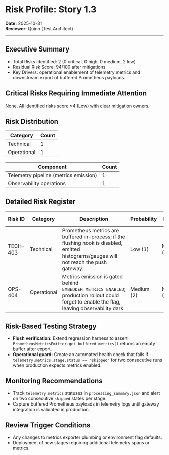 # Risk Profile: Story 1.3

**Date:** 2025-10-31  
**Reviewer:** Quinn (Test Architect)

---

## Executive Summary

- Total Risks Identified: 2 (0 critical, 0 high, 0 medium, 2 low)
- Residual Risk Score: 94/100 after mitigations
- Key Drivers: operational enablement of telemetry metrics and downstream export of buffered Prometheus payloads.

## Critical Risks Requiring Immediate Attention

None. All identified risks score ≤4 (Low) with clear mitigation owners.

## Risk Distribution

| Category    | Count |
| ----------- | ----- |
| Technical   | 1     |
| Operational | 1     |

| Component                             | Count |
| ------------------------------------- | ----- |
| Telemetry pipeline (metrics emission) | 1     |
| Observability operations              | 1     |

## Detailed Risk Register

| Risk ID  | Category    | Description                                                                                                                                  | Probability | Impact     | Score   | Mitigation Strategy                                                                                                                                               | Residual Risk                      |
| -------- | ----------- | -------------------------------------------------------------------------------------------------------------------------------------------- | ----------- | ---------- | ------- | ----------------------------------------------------------------------------------------------------------------------------------------------------------------- | ---------------------------------- |
| TECH-403 | Technical   | Prometheus metrics are buffered in-process; if the flushing hook is disabled, emitted histograms/gauges will not reach the push gateway.     | Low (1)     | Medium (2) | 2 (Low) | Wire the existing `PrometheusMetricsEmitter.get_buffered_metrics()` into the export pipeline and add a smoke assertion that the buffer is drained after CLI runs. | Low once flush job verified in CI. |
| OPS-404  | Operational | Metrics emission is gated behind `EMBEDDER_METRICS_ENABLED`; production rollout could forget to enable the flag, leaving observability dark. | Medium (2)  | Medium (2) | 4 (Low) | Add the flag to deployment manifests, extend the runbook preflight checklist, and monitor `telemetry.metrics[*].status` for consecutive `skipped` entries.        | Low after checklist automation.    |

## Risk-Based Testing Strategy

- **Flush verification:** Extend regression harness to assert `PrometheusMetricsEmitter.get_buffered_metrics()` returns an empty buffer after export.
- **Operational guard:** Create an automated health check that fails if `telemetry.metrics.stage.status == "skipped"` for two consecutive runs when production expects metrics enabled.

## Monitoring Recommendations

- Track `telemetry.metrics` statuses in `processing_summary.json` and alert on two consecutive `skipped` states per stage.
- Capture buffered Prometheus payloads in telemetry logs until gateway integration is validated in production.

## Review Trigger Conditions

- Any changes to metrics exporter plumbing or environment flag defaults.
- Deployment of new stages requiring additional telemetry spans or metrics.
